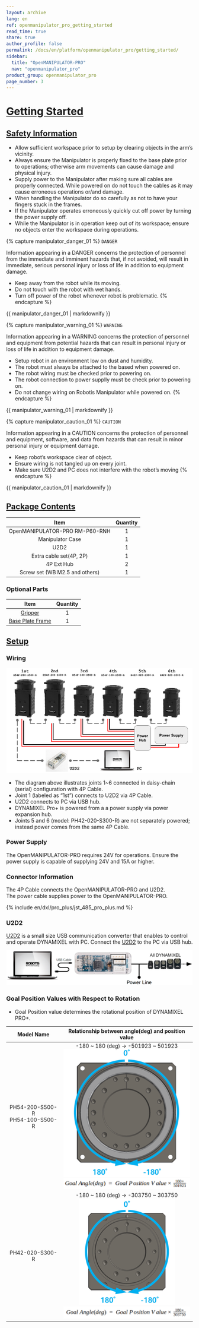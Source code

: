 ```yaml
---
layout: archive
lang: en
ref: openmanipulator_pro_getting_started
read_time: true
share: true
author_profile: false
permalink: /docs/en/platform/openmanipulator_pro/getting_started/
sidebar:
  title: "OpenMANIPULATOR-PRO"
  nav: "openmanipulator_pro"
product_group: openmanipulator_pro
page_number: 3
---
```


<div style="counter-reset: h1 2"></div>

# [Getting Started](#getting-started)

## [Safety Information](#safety-information)

- Allow sufficient workspace prior to setup by clearing objects in the arm’s vicinity.
- Always ensure the Manipulator is properly fixed to the base plate prior to operations; otherwise arm movements can cause damage and physical injury.
- Supply power to the Manipulator after making sure all cables are properly connected. While powered on do not touch the cables as it may cause erroneous operations or/and damage.
- When handling the Manipulator do so carefully as not to have your fingers stuck in the frames.
- If the Manipulator operates erroneously quickly cut off power by turning the power supply off.
- While the Manipulator is in operation keep out of its workspace; ensure no objects enter the workspace during operations.

{% capture manipulator_danger_01 %}
`DANGER`

Information appearing in a DANGER concerns the protection of personnel from the immediate and imminent hazards that, if not avoided, will result in immediate, serious personal injury or loss of life in addition to equipment damage.
- Keep away from the robot while its moving.
- Do not touch with the robot with wet hands.
- Turn off power of the robot whenever robot is problematic.
{% endcapture %}

<div class="notice--danger">{{ manipulator_danger_01 | markdownify }}</div>


{% capture manipulator_warning_01 %}
`WARNING`

Information appearing in a WARNING concerns the protection of personnel and equipment from potential hazards that can result in personal injury or loss of life in addition to equipment damage.
- Setup robot in an environment low on dust and humidity.
- The robot must always be attached to the based when powered on.
- The robot wiring must be checked prior to powering on.
- The robot connection to power supplly must be check prior to powering on.
- Do not change wiring on Robotis Manipulator while powered on.
{% endcapture %}

<div class="notice--warning">{{ manipulator_warning_01 | markdownify }}</div>

{% capture manipulator_caution_01 %}
`CAUTION`

Information appearing in a CAUTION concerns the protection of personnel and equipment, software, and data from hazards that can result in minor personal injury or equipment damage.
- Keep robot’s workspace clear of object.
- Ensure wiring is not tangled up on every joint.
- Make sure U2D2 and PC does not interfere with the robot’s moving
{% endcapture %}

<div class="notice--warning">{{ manipulator_caution_01 | markdownify }}</div>

## [Package Contents](#package-contents)

|              Item              | Quantity |
|:------------------------------:|:--------:|
| OpenMANIPULATOR-PRO RM-P60-RNH |    1     |
|        Manipulator Case        |    1     |
|              U2D2              |    1     |
|    Extra cable set(4P, 2P)     |    1     |
|           4P Ext Hub           |    2     |
| Screw set (WB M2.5 and others) |    1     |

### Optional Parts

|                                              Item                                              | Quantity |
|:----------------------------------------------------------------------------------------------:|:--------:|
|                            [Gripper](/docs/en/platform/rh_p12_rna/)                            |    1     |
| [Base Plate Frame](http://www.robotis-shop-en.com/?act=shop_en.goods_view&GS=2538&GC=GD070002) |    1     |

## [Setup](#setup)

### Wiring

![](/assets/images/platform/openmanipulator_pro/wiring.png)

- The diagram above illustrates joints 1~6 connected in daisy-chain (serial) configuration with 4P Cable.
- Joint 1 (labeled as “1st”) connects to U2D2 via 4P Cable.
- U2D2 connects to PC via USB hub.
- DYNAMIXEL Pro+ is powered from a a power supply via power expansion hub.
- Joints 5 and 6 (model: PH42-020-S300-R) are not separately powered; instead power comes from the same 4P Cable.

### Power Supply
The OpenMANIPULATOR-PRO requires 24V for operations. Ensure the power supply is capable of supplying 24V and 15A or higher.

### Connector Information
The 4P Cable connects the OpenMANIPULATOR-PRO and U2D2.     
The power cable supplies power to the OpenMANIPULATOR-PRO.

{% include en/dxl/pro_plus/jst_485_pro_plus.md %}

### U2D2
[U2D2](/docs/en/parts/interface/u2d2/) is a small size USB communication converter that enables to control and operate DYNAMIXEL with PC. Connect the [U2D2](/docs/en/parts/interface/u2d2/) to the PC via USB hub.

![](/assets/images/platform/openmanipulator_pro/u2d2.png)

### Goal Position Values with Respect to Rotation

- Goal Position value determines the rotational position of DYNAMIXEL PRO+.

|              Model Name              |                                                                     Relationship between angle(deg) and position value                                                                     |
|:------------------------------------:|:------------------------------------------------------------------------------------------------------------------------------------------------------------------------------------------:|
| PH54-200-S500-R<br />PH54-100-S500-R | -180 ~ 180 (deg) → -501923 ~ 501923<br />![](/assets/images/platform/openmanipulator_pro/h54p_goal_position.png)<br />![](/assets/images/platform/openmanipulator_pro/h54p_goal_angle.png) |
|           PH42-020-S300-R            | -180 ~ 180 (deg) → -303750 ~ 303750<br />![](/assets/images/platform/openmanipulator_pro/h42p_goal_position.png)<br />![](/assets/images/platform/openmanipulator_pro/h42p_goal_angle.png) |
